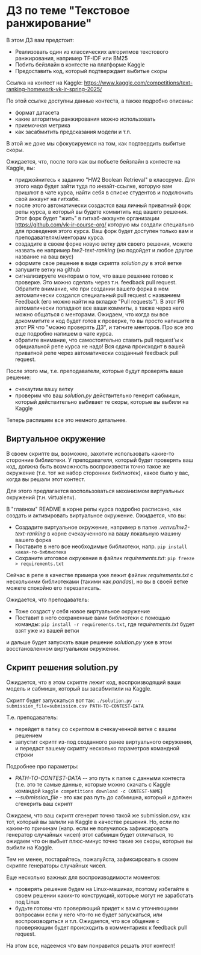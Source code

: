 # ДЗ по теме "Текстовое ранжирование" 

В этом ДЗ вам предстоит:
- Реализовать один из классических алгоритмов текстового ранжирования, например TF-IDF или BM25
- Побить бейзлайн в контесте на платформе Kaggle
- Предоставить код, который подтверждает выбитые скоры

Ссылка на контест на Kaggle: https://www.kaggle.com/competitions/text-ranking-homework-vk-ir-spring-2025/

По этой ссылке доступны данные контеста, а также подробно описаны:
- формат датасета
- какие алгоритмы ранжирования можно использовать
- приемочная метрика
- как засабмитить предсказания модели
и т.п.

В этой же доке мы сфокусируемся на том, как подтвердить выбитые скоры.

Ожидается, что, после того как вы побьете бейзлайн в контесте на Kaggle, вы:
- приджойнитесь к заданию "HW2 Boolean Retrieval" в классруме. Для этого надо будет зайти туда по инвайт-ссылке, которую вам пришлют в чате курса, найти себя в списке студентов и подключить свой аккаунт на гитхабе.
- после этого автоматически создастся ваш личный приватный форк репы курса, в который вы будете коммитить код вашего решения. Этот форк будет "жить" в гитхаб-аккаунте организации https://github.com/vk-ir-course-org/ которую мы создали специально для проведения этого курса. Ваш форк будет доступен только вам и преподавателям/менторам курса.
- создадите в своем форке новую ветку для своего решения, можете назвать ее например _hw2-text-ranking_ (но подойдет и любое другое название на ваш вкус)
- оформите свое решение в виде скрипта _solution.py_ в этой ветке
- запушите ветку на github
- сигнализируете менторам о том, что ваше решение готово к проверке. Это можно сделать через т.н. feedback pull request. Обратите внимание, что при создании вашего форка в нем автоматически создался специальный pull request с названием Feedback (его можно найти на вкладке "Pull requests"). В этот PR автоматически попадают все ваши коммиты, а также через него можно общаться с менторами. Ожидаем, что когда вы все докоммитите и код будет готов к проверке, то вы просто напишите в этот PR что "можно проверять ДЗ", и тэгните менторов. Про все это еще подробно напишем в чате курса.
- обратите внимание, что самостоятельно ставить pull request'ы к официальной репе курса не надо! Вся сдача происходит в вашей приватной репе через автоматически созданный feedback pull request.

После этого мы, т.е. преподаватели, которые будут проверять ваше решение:
- счекаутим вашу ветку
- проверим что ваш _solution.py_ действительно генерит сабмишн, который действительно выбивает те скоры, которые вы выбили на Kaggle

Теперь распишем все это немного детальнее.

## Виртуальное окружение

В своем скрипте вы, возможно, захотите использовать какие-то сторонние библиотеки.
У преподавателя, который будет проверять ваш код, должна быть возможность воспроизвести точно такое же окружение (т.е. тот же набор сторонних библиотек), какое было у вас, когда вы решали этот контест.

Для этого предлагается воспользоваться механизмом виртуальных окружений (т.н. virtualenv).

В "главном" README в корне репы курса подробно расписано, как создать и активировать виртуальное окружение.
Ожидается, что вы:
- Создадите виртуальное окружение, например в папке _.venvs/hw2-text-ranking_ в корне счекаученного на вашу локальную машину вашего форка
- Поставите в него все необходимые библиотеки, напр. `pip install какая-то-библиотека`
- Сохраните итоговое окружение в файлик _requirements.txt_: `pip freeze > requirements.txt`

Сейчас в репе в качестве примера уже лежит файлик _requirements.txt_ с несколькими библиотеками (такими как _pandas_), но вы в своей ветке можете спокойно его перезаписать.

Ожидается, что преподаватель:
- Тоже создаст у себя новое виртуальное окружение
- Поставит в него сохраненные вами библиотеки с помощью команды: `pip install -r requirements.txt`, где _requirements.txt_ будет взят уже из вашей ветки

и дальше будет запускать ваше решение _solution.py_ уже в этом восстановленном виртуальном окружении.

## Скрипт решения solution.py

Ожидается, что в этом скрипте лежит код, воспроизводящий ваши модель и сабмишн, который вы засабмитили на Kaggle.

Скрипт будет запускаться вот так: `./solution.py --submission_file=submission.csv PATH-TO-CONTEST-DATA`

Т.е. преподаватель:
- перейдет в папку со скриптом в счекаученной ветке с вашим решением
- запустит скрипт из-под созданного ранее виртуального окружения, и передаст вашему скрипту несколько параметров командной строки

Подробнее про параметры:
- _PATH-TO-CONTEST-DATA_ -- это путь к папке с данными контеста (т.е. это те самые данные, которые можно скачать с Kaggle командой `kaggle competitions download -c CONTEST-NAME`)
- _--submission_file_ - это как раз путь до сабмишна, который и должен сгенерить ваш скрипт

Ожидаем, что ваш скрипт сгенерит точно такой же submission.csv, как тот, который вы залили на Kaggle в качестве решения.
Но, если по каким-то причинам (напр. если не получилось зафиксировать генератор случайных чисел) этот сабмишн будет отличаться, то ожидаем что он выбьет плюс-минус точно такие же скоры, которые вы выбили на Kaggle.

Тем не менее, постарайтесь, пожалуйста, зафиксировать в своем скрипте генераторы случайных чисел.

Еще несколько важных для воспроизводимости моментов:
- проверять решение будем на Linux-машинах, поэтому избегайте в своем решении каких-то конструкций, которые могут не заработать под Linux
- будьте готовы что проверяющий придет к вам с уточняющими вопросами если у него что-то не будет запускаться, или воспроизводиться и т.п. Ожидается, что все общение с проверяющим будет происходить в комментариях к feedback pull request.

На этом все, надеемся что вам понравится решать этот контест!
